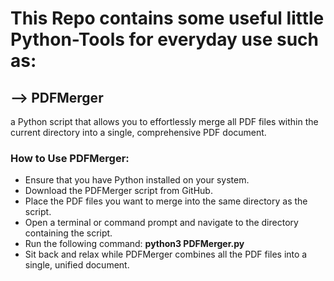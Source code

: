 # This Repo contains some useful little Python-Tools for everyday use such as:

## --> **PDFMerger** 

a Python script that allows you to effortlessly merge all PDF files within the current directory into a single, comprehensive PDF document.

### How to Use PDFMerger:

- Ensure that you have Python installed on your system.
- Download the PDFMerger script from GitHub.
- Place the PDF files you want to merge into the same directory as the script.
- Open a terminal or command prompt and navigate to the directory containing the script.
- Run the following command: **python3 PDFMerger.py**
- Sit back and relax while PDFMerger combines all the PDF files into a single, unified document.
